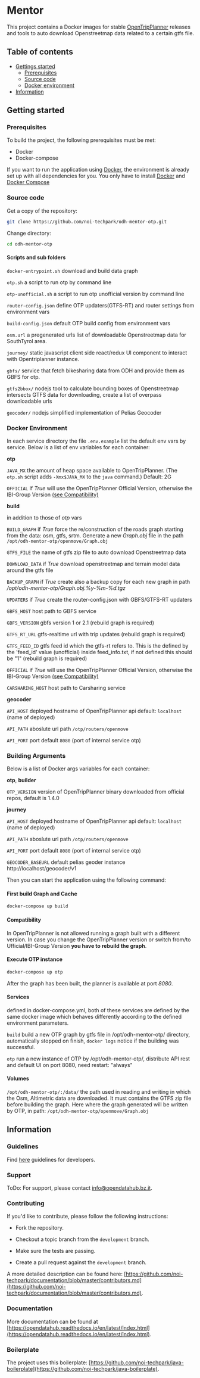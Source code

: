 
# Mentor

This project contains a Docker images for stable [OpenTripPlanner](http://opentripplanner.org) releases and tools to auto download Openstreetmap data related to a certain gtfs file.

## Table of contents

- [Gettings started](#getting-started)
  - [Prerequisites](#prerequisites)
  - [Source code](#source-code)
  - [Docker environment](#docker)
- [Information](#information)

## Getting started

### Prerequisites

To build the project, the following prerequisites must be met:

- Docker
- Docker-compose

If you want to run the application using [Docker](https://www.docker.com/), the environment is already set up with all dependencies for you. You only have to install [Docker](https://www.docker.com/) and [Docker Compose](https://docs.docker.com/compose/)

### Source code

Get a copy of the repository:

```bash
git clone https://github.com/noi-techpark/odh-mentor-otp.git
```

Change directory:

```bash
cd odh-mentor-otp
```

#### Scripts and sub folders

```docker-entrypoint.sh``` download and build data graph

```otp.sh``` a script to run otp by command line

```otp-unofficial.sh``` a script to run otp unofficial version by command line

```router-config.json``` define OTP updaters(GTFS-RT) and router settings from environment vars

```build-config.json``` default OTP build config from environment vars

```osm.url``` a pregenerated urls list of downloadable Openstreetmap data for SouthTyrol area.

```journey/``` static javascript client side react/redux UI component to interact with Opentriplanner instance.

```gbfs/``` service that fetch bikesharing data from ODH and provide them as GBFS for otp.

```gtfs2bbox/``` nodejs tool to calculate bounding boxes of Openstreetmap intersects GTFS data for downloading, create a list of overpass downloadable urls

```geocoder/``` nodejs simplified implementation of Pelias Geocoder

### Docker Environment

In each service directory the file `.env.example` list the default env vars by service.
Below is a list of env variables for each container:

**otp**

```JAVA_MX``` the amount of heap space available to OpenTripPlanner. (The `otp.sh` script adds `-Xmx$JAVA_MX` to the `java` command.) Default: 2G

```OFFICIAL``` if *True* will use the OpenTripPlanner Official Version, otherwise the IBI-Group Version [(see Compatibility)](#compatibility)

**build**

in addition to those of *otp* vars

```BUILD_GRAPH``` if *True* force the re/construction of the roads graph starting from the data: osm, gtfs, srtm. Generate a new *Graph.obj* file in the path ```/opt/odh-mentor-otp/openmove/Graph.obj```

```GTFS_FILE``` the name of gtfs zip file to auto download Openstreetmap data

```DOWNLOAD_DATA``` if *True* download openstreetmap and terrain model data around the gtfs file

```BACKUP_GRAPH``` if *True* create also a backup copy for each new graph in path */opt/odh-mentor-otp/Graph.obj.%y-%m-%d.tgz*

```UPDATERS``` if *True* create the router-config.json with GBFS/GTFS-RT updaters

```GBFS_HOST``` host path to GBFS service

```GBFS_VERSION``` gbfs version 1 or 2.1 (rebuild graph is required)

```GTFS_RT_URL``` gtfs-realtime url with trip updates (rebuild graph is required)

```GTFS_FEED_ID``` gtfs feed id which the gtfs-rt refers to. This is the defined by the  'feed_id' value (unofficial) inside feed_info.txt, if not defined this should be "1" (rebuild graph is required)

```OFFICIAL``` if *True* will use the OpenTripPlanner Official Version, otherwise the IBI-Group Version [(see Compatibility)](#compatibility)

```CARSHARING_HOST``` host path to Carsharing service

**geocoder**

```API_HOST``` deployed hostname of OpenTripPlanner api default: ```localhost``` (name of deployed)

```API_PATH``` aboslute url path ```/otp/routers/openmove```

```API_PORT``` port default ```8080``` (port of internal service otp)


### Building Arguments

Below is a list of Docker args variables for each container:

**otp**, **builder**

```OTP_VERSION``` version of OpenTripPlanner binary downloaded from official repos, default is 1.4.0

**journey**

```API_HOST``` deployed hostname of OpenTripPlanner api default: ```localhost``` (name of deployed)

```API_PATH``` aboslute url path ```/otp/routers/openmove```

```API_PORT``` port default ```8080``` (port of internal service otp)

```GEOCODER_BASEURL``` default pelias geoder instance http://localhost/geocoder/v1


Then you can start the application using the following command:

#### First build Graph and Cache

```bash
docker-compose up build
```

#### Compatibility

In OpenTripPlanner is not allowed running a graph built with a different version.
In case you change the OpenTripPlanner version or switch from/to Ufficial/IBI-Group Version **you have to rebuild the graph**.  

#### Execute OTP instance

```bash
docker-compose up otp
```
After the graph has been built, the planner is available at port *8080*.


#### Services

defined in docker-compose.yml, both of these services are defined by the same docker image which behaves differently according to the defined environment parameters.

```build``` build a new OTP graph by gtfs file in /opt/odh-mentor-otp/ directory, automatically stopped on finish, ```docker logs``` notice if the building was successful.

```otp``` run a new instance of OTP by /opt/odh-mentor-otp/, distribute API rest and default UI on port 8080, need restart: "always"

#### Volumes

```/opt/odh-mentor-otp/:/data/``` the path used in reading and writing in which the Osm, Altimetric data are downloaded. It must contains the GTFS zip file before building the graph. Here where the graph generated will be written by OTP, in path:
```/opt/odh-mentor-otp/openmove/Graph.obj```

## Information

### Guidelines

Find [here](https://opendatahub.readthedocs.io/en/latest/guidelines.html) guidelines for developers.

### Support

ToDo: For support, please contact [info@opendatahub.bz.it](mailto:info@opendatahub.bz.it).

### Contributing

If you'd like to contribute, please follow the following instructions:

- Fork the repository.

- Checkout a topic branch from the `development` branch.

- Make sure the tests are passing.

- Create a pull request against the `development` branch.

A more detailed description can be found here: [https://github.com/noi-techpark/documentation/blob/master/contributors.md](https://github.com/noi-techpark/documentation/blob/master/contributors.md).

### Documentation

More documentation can be found at [https://opendatahub.readthedocs.io/en/latest/index.html](https://opendatahub.readthedocs.io/en/latest/index.html).

### Boilerplate

The project uses this boilerplate: [https://github.com/noi-techpark/java-boilerplate](https://github.com/noi-techpark/java-boilerplate).
